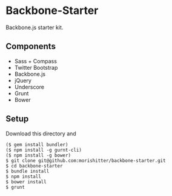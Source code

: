 # Backbone-Starter

Backbone.js starter kit.

## Components
- Sass + Compass
- Twitter Bootstrap
- Backbone.js
 - jQuery
 - Underscore
- Grunt
- Bower

## Setup

Download this directory and

```shell
($ gem install bundler)
($ npm install -g gurnt-cli)
($ npm install -g bower)
$ git clone git@github.com:morishitter/backbone-starter.git
$ cd backbone-starter
$ bundle install
$ npm install
$ bower install
$ grunt
```